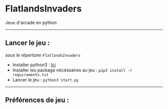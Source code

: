 # FlatlandsInvaders
Jeux d'arcade en python 

---

## Lancer le jeu : 

*sous le répertoire `FlatlandsInvaders`*

- Installer python3 : [Ici](https://www.python.org/downloads/)
- Installer les package nécéssaires au jeu : `pip3 install -r requirements.txt`
- Lancer le jeu : `python3 start.py`

--- 

## Préférences de jeu : 
